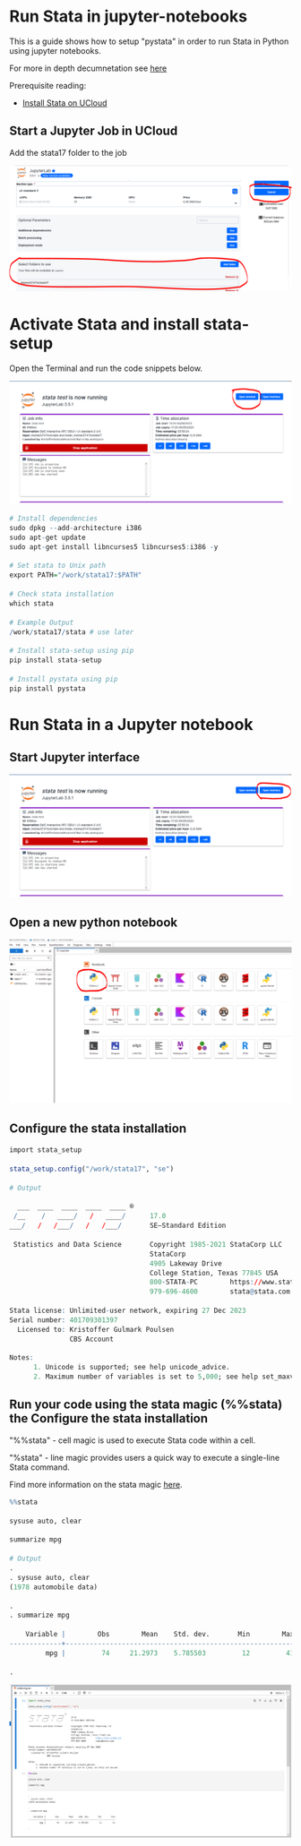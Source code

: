 # Run Stata in jupyter-notebooks

This is a guide shows how to setup "pystata" in order to run Stata in Python using jupyter notebooks.

For more in depth decumnetation see [here](https://www.stata.com/python/pystata18/notebook/Quick%20Start0.html)


Prerequisite reading:

- [Install Stata on UCloud](/Tutorials/STATA/install/)

## Start a Jupyter Job in UCloud

Add the stata17 folder to the job

![](images/jupyter1.PNG)

# Activate Stata and install stata-setup

Open the Terminal and run the code snippets below.

![](images/jupyter2.PNG)


```R
# Install dependencies
sudo dpkg --add-architecture i386
sudo apt-get update
sudo apt-get install libncurses5 libncurses5:i386 -y

# Set stata to Unix path
export PATH="/work/stata17:$PATH"

# Check stata installation
which stata

# Example Output
/work/stata17/stata # use later

# Install stata-setup using pip
pip install stata-setup

# Install pystata using pip
pip install pystata
```


# Run Stata in a Jupyter notebook

## Start Jupyter interface
![](images/jupyter3.PNG)
## Open a new python notebook
![](images/jupyter4.PNG)


## Configure the stata installation


```R
import stata_setup

stata_setup.config("/work/stata17", "se")

# Output

  ___  ____  ____  ____  ____ ®
 /__    /   ____/   /   ____/      17.0
___/   /   /___/   /   /___/       SE—Standard Edition

 Statistics and Data Science       Copyright 1985-2021 StataCorp LLC
                                   StataCorp
                                   4905 Lakeway Drive
                                   College Station, Texas 77845 USA
                                   800-STATA-PC        https://www.stata.com
                                   979-696-4600        stata@stata.com

Stata license: Unlimited-user network, expiring 27 Dec 2023
Serial number: 401709301397
  Licensed to: Kristoffer Gulmark Poulsen
               CBS Account

Notes:
      1. Unicode is supported; see help unicode_advice.
      2. Maximum number of variables is set to 5,000; see help set_maxvar.
```

## Run your code using the stata magic (%%stata) the Configure the stata installation

"%%stata" - cell magic is used to execute Stata code within a cell.

"%stata" - line magic provides users a quick way to execute a single-line Stata command.

Find more information on the stata magic [here](https://www.stata.com/python/pystata18/notebook/Quick%20Start0.html).


```R
%%stata

sysuse auto, clear

summarize mpg

# Output
. 
. sysuse auto, clear
(1978 automobile data)

. 
. summarize mpg

    Variable |        Obs        Mean    Std. dev.       Min        Max
-------------+---------------------------------------------------------
         mpg |         74     21.2973    5.785503         12         41

. 
```

![](images/jupyter5.PNG)
